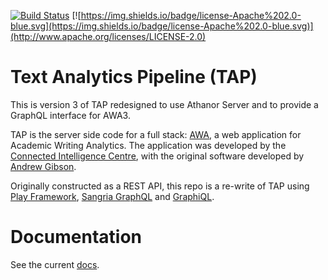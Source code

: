 [![Build Status](https://travis-ci.org/uts-cic/tap.svg?branch=master)](https://travis-ci.org/uts-cic/tap) [![https://img.shields.io/badge/license-Apache%202.0-blue.svg](https://img.shields.io/badge/license-Apache%202.0-blue.svg)](http://www.apache.org/licenses/LICENSE-2.0)

# Text Analytics Pipeline (TAP)

This is version 3 of TAP redesigned to use Athanor Server and to provide a GraphQL interface for AWA3.

TAP is the server side code for a full stack: [AWA](http://awa.uts.edu.au), a web application for Academic Writing Analytics. The application was developed by the [Connected Intelligence Centre](http://utscic.edu.au), with the original software developed by [Andrew Gibson](http://GitHub.com/andrewresearch).
 
 Originally constructed as a REST API, this repo is a re-write of TAP using [Play Framework](https://www.playframework.com), [Sangria GraphQL](http://sangria-graphql.org) and [GraphiQL](https://github.com/graphql/graphiql).


# Documentation

See the current [docs](https://uts-cic.github.io/tap/).
